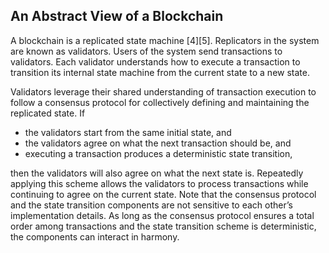 ## An Abstract View of a Blockchain

A blockchain is a replicated state machine \[4\]\[5\]. Replicators in the system are known as validators. Users of the system send transactions to validators. Each validator understands how to execute a transaction to transition its internal state machine from the current state to a new state. 

Validators leverage their shared understanding of transaction execution to follow a consensus protocol for collectively defining and maintaining the replicated state. If

* the validators start from the same initial state, and 
* the validators agree on what the next transaction should be, and
* executing a transaction produces a deterministic state transition, 

then the validators will also agree on what the next state is. Repeatedly applying this scheme allows the validators to process transactions while continuing to agree on the current state. Note that the consensus protocol and the state transition components are not sensitive to each other’s implementation details. As long as the consensus protocol ensures a total order among transactions and the state transition scheme is deterministic, the components can interact in harmony.



